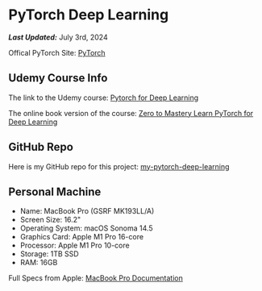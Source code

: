# PyTorch Deep Learning

***Last Updated:*** July 3rd, 2024

Offical PyTorch Site: [PyTorch](https://pytorch.org/)

## Udemy Course Info

The link to the Udemy course: [Pytorch for Deep Learning](https://www.udemy.com/share/107xb23@WbYObDdicX7h1TnFYkgXjX7dFsSrp9q3vNjTwTG83kJOhw79FeolJaU4ssm3C-9_LA==/)

The online book version of the course: [Zero to Mastery Learn PyTorch for Deep Learning](https://www.learnpytorch.io/)

## GitHub Repo

Here is my GitHub repo for this project: [my-pytorch-deep-learning](https://github.com/josemichaelrubio/my-pytorch-deep-learning)

## Personal Machine

- Name: MacBook Pro (GSRF MK193LL/A)
- Screen Size: 16.2"
- Operating System: macOS Sonoma 14.5
- Graphics Card: Apple M1 Pro 16-core
- Processor: Apple M1 Pro 10-core
- Storage: 1TB SSD
- RAM: 16GB

Full Specs from Apple: [MacBook Pro Documentation](https://support.apple.com/en-us/111901)